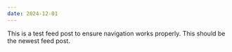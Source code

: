 ```yaml
---
date: 2024-12-01
---
```


This is a test feed post to ensure navigation works properly. This should be the newest feed post.
